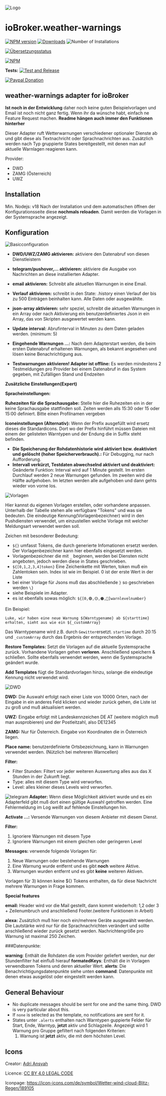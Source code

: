 ![Logo](admin/weather-warnings.png)
# ioBroker.weather-warnings

[![NPM version](https://img.shields.io/npm/v/iobroker.weather-warnings.svg)](https://www.npmjs.com/package/iobroker.weather-warnings)
[![Downloads](https://img.shields.io/npm/dm/iobroker.weather-warnings.svg)](https://www.npmjs.com/package/iobroker.weather-warnings)
![Number of Installations](https://iobroker.live/badges/weather-warnings-installed.svg)

[![Übersetzungsstatus](https://weblate.iobroker.net/widgets/adapters/-/weather-warnings/287x66-grey.png)](https://weblate.iobroker.net/projects/adapters/weather-warnings/)

[![NPM](https://nodei.co/npm/iobroker.weather-warnings.png?downloads=true)](https://nodei.co/npm/iobroker.weather-warnings/)

**Tests:** [![Test and Release](https://github.com/ticaki/ioBroker.weather-warnings/actions/workflows/test-and-release.yml/badge.svg?event=push)](https://github.com/ticaki/ioBroker.weather-warnings/actions/workflows/test-and-release.yml)

[![Paypal Donation](https://img.shields.io/badge/paypal-donate%20|%20spenden-blue.svg)](https://paypal.me/ticaki)

## weather-warnings adapter for ioBroker

**Ist noch in der Entwicklung** daher noch keine guten Beispielvorlagen und Email ist noch nicht ganz fertig. Wenn ihr da wünsche habt, einfach ne Feature Request machen.
**Readme hängen auch immer den Funktionen hinterher**

Dieser Adapter ruft Wetterwarnungen verschiedener optionaler Dienste ab und gibt diese als Textnachricht oder Sprachnachrichten aus. Zusätzlich werden nach Typ gruppierte States bereitgestellt, mit denen man auf aktuelle Warnlagen reagieren kann.

Provider:
- DWD 
- ZAMG (Österreich)
- UWZ

## Installation
Min. Nodejs: v18
Nach der Installation und dem automatischen öffnen der Konfigurationsseite diese **nochmals reloaden**. Damit werden die Vorlagen in der Systemsprache angezeigt.


## Konfiguration
![Basicconfiguration](img/basic.png)

- **DWD/UWZ/ZAMG aktivieren:** aktiviere den Datenabruf von diesen Dienstleistern
- **telegram/pushover,... aktivieren:** aktiviere die Ausgabe von Nachrichten an diese installierten Adapter. 
- **email aktivieren:** Schreibt alle aktuellen Warnungen in eine Email.
- **Verlauf aktivieren:** schreibt in den State: .history einen Verlauf der bis zu 500 Einträgen beinhalten kann. Alle Daten oder ausgewählte.
- **json-array aktivieren:** sehr speziel, schreibt die aktuellen Warnungen in ein Array oder nach Aktivierung ein benutzerdefiniertes Json in ein Array, das von Skripten ausgewertet werden kann.

- **Update interval:** Abrufinterval in Minuten zu dem Daten geladen werden. (minimum: 5)

- **Eingehende Warnungen ...:** Nach dem Adapterstart werden, die beim ersten Datenabruf erhaltenen Warnungen, als bekannt angesehen und lösen keine Benachrichtigung aus.

- **Testwarnungen aktivieren! Adapter ist offline:** Es werden mindestens 2 Testmeldungen pro Provider bei einem Datenabruf in das System gegeben, mit Zufälligen Stand und Endzeiten




**Zusätzliche Einstellungen(Expert)**

**Spracheinstellungen:**

**Ruhezeiten für die Sprachausgabe:** Stelle hier die Ruhezeiten ein in der keine Sprachausgabe stattfinden soll. Zeiten werden alls 15:30 oder 15 oder 15:00 definiert. Bitte einen Profilnamen vergeben

**Iconeinstellungen (Alternativ):** Wenn der Prefix ausgefüllt wird ersetz dieses die Standardicons. Dort wo der Prefix hinführt müssen Dateien mit einem der gelisteten Warntypen und der Endung die in Suffix steht befinden.

- **Die Speicherung der Rohdatenhistorie wird aktiviert bzw. deaktiviert und gelöscht (hoher Speicherverbrauch).:** Für Debugging, nur nach Aufforderung.
- **Intervall verkürzt, Testdaten abwechselnd aktiviert und deaktiviert:** Geänderte Funktion: Interval wird auf 1 Minute gestellt. Im ersten Durchlauf werden 2 neue Warnungen gefunden. Im zweiten wird die Hälfte aufgehoben. Im letzten werden alle aufgehoben und dann gehts wieder von vorne los. 

![Vorlagen](img/template.png)

Hier kannst du eigenen Vorlagen erstellen, oder vorhandene anpassen. Unterhalb der Tabelle stehen alle verfügbare "Tokens" und was sie bedeuten. Die eindeutige Kennung(Vorlagenbezeichner) wird in den Pushdiensten verwendet, um einzustellen welche Vorlage mit welcher Meldungsart verwendet werden soll.

Zeichen mit besonderer Bedeutung:
- `${}` umfasst Tokens, die durch generierte Infomationen ersetzt werden. Der Vorlagenbezeichner kann hier ebenfalls eingesetzt werden.
- Vorlagenbezeichner die mit `_` beginnen, werden bei Diensten nicht angeboten, jedoch werden diese in States geschrieben.
- `${[0,1,2,3,4]token}` Eine Zeichenkette mit Werten, token muß ein Zahlentoken sein. Index ist wie im Beispiel. 0 ist der erste Wert in der Liste
- bei einer Vorlage für Jsons muß das abschließende `}` so geschrieben werden `\}`
- siehe Beispiele im Adapter.
- es ist ebenfalls sowas möglich: `${[0,🟢,🟡,🟠,🔴]warnlevelnumber}`

Ein Beispiel:
```
Luke, wir haben eine neue Warnung ${Warntypename} ab ${starttime} erhalten, sieht aus wie ein ${_customArray}
```
Das Warntypename wird z.B. durch `Gewitter`ersetzt. `startime` durch 20:15 und `_customArray` durch das Ergebnis der entsprechenden Vorlage.  

**Restore Templates:** Setzt die Vorlagen auf die aktuelle Systemsprache zurück. Vorhandene Vorlagen gehen **verloren**. Anschließend speichern & schließen. Sollte ebenfalls verwendet werden, wenn die Systemsprache geändert wurde.

**Add Templates** fügt die Standardvorlagen hinzu, solange die eindeutige Kennung nicht verwendet wird. 

![DWD](img/DWD.png)

**DWD:** Die Auswahl erfolgt nach einer Liste von 10000 Orten, nach der Eingabe in ein anderes Feld klicken und wieder zurück gehen, die Liste ist zu groß und muß aktualisiert werden.

**UWZ:** Eingabe erfolgt mit Landeskennzeichen DE AT (weitere möglich muß man ausprobieren) und der Postleitzahl, also DE12345

**ZAMG:** Nur für Österreich. Eingabe von Koordinaten die in Österreich liegen.

**Place name:** benutzerdefinierte Ortsbezeichnung, kann in Warnungen verwendet werden. (Nützlich bei mehreren Warncellen)

**Filter:** 
- Filter Stunden: Filtert vor jeder weiteren Auswertung alles aus das X Stunden in der Zukunft liegt.
- Type: alles mit diesem Type wird verworfen. 
- Level: alles kleiner dieses Levels wird verworfen.

![telegram](img/telegram.png)
**Adapter:** Wenn diese Möglichkeit aktiviert wurde und es ein Adapterfeld gibt muß dort einen gültige Auswahl getroffen werden. Eine Fehlermeldung im Log weißt auf fehlende Einstellungen hin. 

**Activate ...:** Versende Warnungen von diesem Anbieter mit diesem Dienst.

**Filter:** 
1) Ignoriere Warnungen mit diesem Type
2) Ignoriere Warnungen mit einem gleichen oder geringeren Level

**Messages:** verwende folgende Vorlagen für:
1) Neue Warnungen oder bestehende Warnungen
2) Eine Warnung wurde entfernt und es gibt **noch** weitere Aktive.
3) Warnungen wurden entfernt und es gibt **keine** weiteren Aktiven.

Vorlagen für 3) können keine ${} Tokens enthalten, da für diese Nachricht mehrere Warnungen in Frage kommen.

**Special features**

**email:** Header wird vor die Mail gestellt, dann kommt wiederholt: 1,2 oder 3 +  Zeilenumbruch und anschließend Footer.(weitere Funktionen in Arbeit)

**alexa:** Zusätzlich muß hier noch ein/mehrere Geräte ausgewählt werden. Die Lautstärke wird nur für die Sprachnachrichten verändert und sollte anschließend wieder zurück gesetzt werden. Nachrichtengröße pro Warnung ist maximal 250 Zeichen.


###Datenpunkte:

**warning**: Enthält die Rohdaten die vom Provider geliefert werden, nur der Stundenfilter hat einfluß hierauf
**formatedKeys**: Enthält die in Vorlagen verwendbaren Tokens und deren aktueller Wert.
**alerts**: Die Benachrichtigungsdatenpunkte siehe unten
**command**: Datenpunkte mit denen etwas ausgelöst oder eingestellt werden kann.

## General Behaviour
- No duplicate messages should be sent for one and the same thing. DWD is very particular about this.
- If `none` is selected as the template, no notifications are sent for it.
- States unter `.alerts` enthalten nach Warntypen guppierte Felder für Start, Ende, Warntyp, **jetzt** aktiv und Schlagzeile. Angezeigt wird 1 Warnung pro Gruppe gefiltert nach folgenden Kriterien: 
  1) Warnung ist **jetzt** aktiv, die mit dem höchsten Level.
 

## Icons
Creator: [Adri Ansyah](https://www.youtube.com/channel/UChLOv1L-ftAFc2ZizdEAKgw?view_as=subscriber)

Licence: [CC BY 4.0 LEGAL CODE](https://creativecommons.org/licenses/by/4.0/legalcode)

Iconpage: https://icon-icons.com/de/symbol/Wetter-wind-cloud-Blitz-Regen/189105